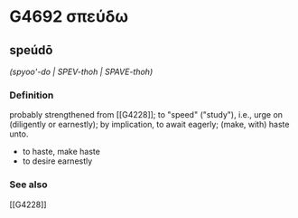 # G4692 σπεύδω

## speúdō

_(spyoo'-do | SPEV-thoh | SPAVE-thoh)_

### Definition

probably strengthened from [[G4228]]; to "speed" ("study"), i.e., urge on (diligently or earnestly); by implication, to await eagerly; (make, with) haste unto.

- to haste, make haste
- to desire earnestly

### See also

[[G4228]]

